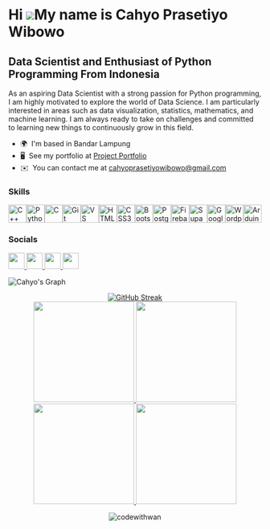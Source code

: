 # Hi ![](https://user-images.githubusercontent.com/18350557/176309783-0785949b-9127-417c-8b55-ab5a4333674e.gif)My name is Cahyo Prasetiyo Wibowo

## Data Scientist and Enthusiast of Python Programming From Indonesia

As an aspiring Data Scientist with a strong passion for Python programming, I am highly motivated to explore the world of Data Science. I am particularly interested in areas such as data visualization, statistics, mathematics, and machine learning. I am always ready to take on challenges and committed to learning new things to continuously grow in this field.

- 🌍  I'm based in Bandar Lampung
- 🖥️  See my portfolio at [Project Portfolio](https://github.com/Cahyopw15/CahyoPrasetiyoWibowo-Project-Portfolio/tree/main/Project%20Data%20Science)
- ✉️  You can contact me at [cahyoprasetiyowibowo@gmail.com](mailto:cahyoprasetiyowibowo@gmail.com)

### Skills

<p align="left">
<a href="https://docs.microsoft.com/en-us/cpp/?view=msvc-170" target="_blank" rel="noreferrer"><img src="https://raw.githubusercontent.com/danielcranney/readme-generator/main/public/icons/skills/cplusplus-colored.svg" width="36" height="36" alt="C++" /></a><a href="https://www.python.org/" target="_blank" rel="noreferrer"><img src="https://raw.githubusercontent.com/danielcranney/readme-generator/main/public/icons/skills/python-colored.svg" width="36" height="36" alt="Python" /></a><a href="https://docs.microsoft.com/en-us/cpp/?view=msvc-170" target="_blank" rel="noreferrer"><img src="https://raw.githubusercontent.com/danielcranney/readme-generator/main/public/icons/skills/c-colored.svg" width="36" height="36" alt="C" /></a><a href="https://git-scm.com/" target="_blank" rel="noreferrer"><img src="https://raw.githubusercontent.com/danielcranney/readme-generator/main/public/icons/skills/git-colored.svg" width="36" height="36" alt="Git" /></a><a href="https://code.visualstudio.com/" target="_blank" rel="noreferrer"><img src="https://raw.githubusercontent.com/danielcranney/readme-generator/main/public/icons/skills/visualstudiocode.svg" width="36" height="36" alt="VS Code" /></a><a href="https://developer.mozilla.org/en-US/docs/Glossary/HTML5" target="_blank" rel="noreferrer"><img src="https://raw.githubusercontent.com/danielcranney/readme-generator/main/public/icons/skills/html5-colored.svg" width="36" height="36" alt="HTML5" /></a><a href="https://www.w3.org/TR/CSS/#css" target="_blank" rel="noreferrer"><img src="https://raw.githubusercontent.com/danielcranney/readme-generator/main/public/icons/skills/css3-colored.svg" width="36" height="36" alt="CSS3" /></a><a href="https://getbootstrap.com/" target="_blank" rel="noreferrer"><img src="https://raw.githubusercontent.com/danielcranney/readme-generator/main/public/icons/skills/bootstrap-colored.svg" width="36" height="36" alt="Bootstrap" /></a><a href="https://www.postgresql.org/" target="_blank" rel="noreferrer"><img src="https://raw.githubusercontent.com/danielcranney/readme-generator/main/public/icons/skills/postgresql-colored.svg" width="36" height="36" alt="PostgreSQL" /></a><a href="https://firebase.google.com/" target="_blank" rel="noreferrer"><img src="https://raw.githubusercontent.com/danielcranney/readme-generator/main/public/icons/skills/firebase-colored.svg" width="36" height="36" alt="Firebase" /></a><a href="https://supabase.io/" target="_blank" rel="noreferrer"><img src="https://raw.githubusercontent.com/danielcranney/readme-generator/main/public/icons/skills/supabase-colored.svg" width="36" height="36" alt="Supabase" /></a><a href="https://cloud.google.com/" target="_blank" rel="noreferrer"><img src="https://raw.githubusercontent.com/danielcranney/readme-generator/main/public/icons/skills/googlecloud-colored.svg" width="36" height="36" alt="Google Cloud" /></a><a href="https://wordpress.com" target="_blank" rel="noreferrer"><img src="https://raw.githubusercontent.com/danielcranney/readme-generator/main/public/icons/skills/wordpress-colored.svg" width="36" height="36" alt="Wordpress" /></a><a href="https://store.arduino.cc/?gclid=Cj0KCQjw2eilBhCCARIsAG0Pf8uueBifykWcsSS4LPESeGQfxGVKJYnzV7bz471XfknQJy_1VINVWM8aAkLtEALw_wcB" target="_blank" rel="noreferrer"><img src="https://raw.githubusercontent.com/danielcranney/readme-generator/main/public/icons/skills/arduino-colored.svg" width="36" height="36" alt="Arduino" /></a>
</p>


### Socials

<p align="left"> <a href="https://www.github.com/Cahyopw15/cahyopras15" target="_blank" rel="noreferrer"> <picture> <source media="(prefers-color-scheme: dark)" srcset="https://raw.githubusercontent.com/danielcranney/readme-generator/main/public/icons/socials/github-dark.svg" /> <source media="(prefers-color-scheme: light)" srcset="https://raw.githubusercontent.com/danielcranney/readme-generator/main/public/icons/socials/github.svg" /> <img src="https://raw.githubusercontent.com/danielcranney/readme-generator/main/public/icons/socials/github.svg" width="32" height="32" /> </picture> </a> <a href="http://www.instagram.com/cahyoprasetiyowibowo" target="_blank" rel="noreferrer"> <picture> <source media="(prefers-color-scheme: dark)" srcset="https://raw.githubusercontent.com/danielcranney/readme-generator/main/public/icons/socials/instagram-dark.svg" /> <source media="(prefers-color-scheme: light)" srcset="https://raw.githubusercontent.com/danielcranney/readme-generator/main/public/icons/socials/instagram.svg" /> <img src="https://raw.githubusercontent.com/danielcranney/readme-generator/main/public/icons/socials/instagram.svg" width="32" height="32" /> </picture> </a> <a href="https://www.linkedin.com/in/cahyoprasetiyow" target="_blank" rel="noreferrer"> <picture> <source media="(prefers-color-scheme: dark)" srcset="https://raw.githubusercontent.com/danielcranney/readme-generator/main/public/icons/socials/linkedin-dark.svg" /> <source media="(prefers-color-scheme: light)" srcset="https://raw.githubusercontent.com/danielcranney/readme-generator/main/public/icons/socials/linkedin.svg" /> <img src="https://raw.githubusercontent.com/danielcranney/readme-generator/main/public/icons/socials/linkedin.svg" width="32" height="32" /> </picture> </a> <a href="http://www.medium.com/@cahyoprasetiyowibowo" target="_blank" rel="noreferrer"> <picture> <source media="(prefers-color-scheme: dark)" srcset="https://raw.githubusercontent.com/danielcranney/readme-generator/main/public/icons/socials/medium-dark.svg" /> <source media="(prefers-color-scheme: light)" srcset="https://raw.githubusercontent.com/danielcranney/readme-generator/main/public/icons/socials/medium.svg" /> <img src="https://raw.githubusercontent.com/danielcranney/readme-generator/main/public/icons/socials/medium.svg" width="32" height="32" /> </picture> </a></p>

![Cahyo's Graph](https://github-readme-activity-graph.vercel.app/graph?username=Cahyopw15&custom_title=@Cahyopw15's%20GitHub%20Activity%20Graph&bg_color=0D1117&color=006D31&line=006D31&point=006D31&area_color=006D31&title_color=FFFFFF&area=true)

<div align="center">
    <a href="https://git.io/streak-stats">
        <img src="https://streak-stats.demolab.com?user=Cahyopw15&theme=whatsapp-dark2&card_width=830" alt="GitHub Streak" />
    </a>
</div>

<div align="center">
    <a href="https://github.com/anuraghazra/github-readme-stats#gh-dark-mode-only">
        <img height=200 src="https://github-readme-stats.vercel.app/api?username=Cahyopw15&show_icons=true&theme=gotham#gh-dark-mode-only" />
    </a>
    <a href="https://github.com/anuraghazra/github-readme-stats#gh-dark-mode-only">
        <img height=200 src="https://github-readme-stats.vercel.app/api/top-langs/?username=Cahyopw15&layout=compact&langs_count=8&card_width=330&theme=gotham#gh-dark-mode-only" />
    </a>
    <a href="https://github.com/anuraghazra/github-readme-stats#gh-light-mode-only">
        <img height=200 src="https://github-readme-stats.vercel.app/api?username=Cahyopw15&show_icons=true&theme=catppuccin_latte#gh-light-mode-only" />
    </a>
    <a href="https://github.com/anuraghazra/github-readme-stats#gh-light-mode-only">
        <img height=200 src="https://github-readme-stats.vercel.app/api/top-langs/?username=Cahyopw15&layout=compact&langs_count=8&card_width=330&theme=catppuccin_latte#gh-light-mode-only"
          />
    </a>
</div>

<p align="center"> <img src="https://komarev.com/ghpvc/?username=Cahyopw15&label=Profile%20views&color=006D31&style=flat" alt="codewithwan" /> </p>

